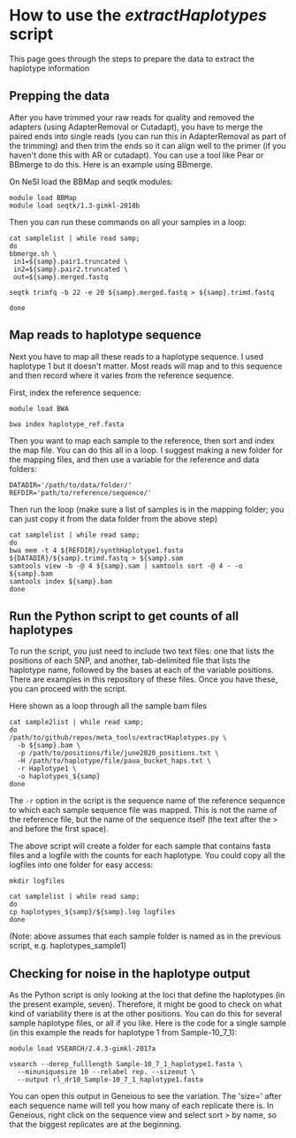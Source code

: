 # How to use the *extractHaplotypes* script

This page goes through the steps to prepare the data to extract the haplotype information

## Prepping the data

After you have trimmed your raw reads for quality and removed the adapters (using AdapterRemoval or Cutadapt), you have to merge the paired ends into single reads (you can run this in AdapterRemoval as part of the trimming) and then trim the ends so it can align well to the primer (if you haven't done this with AR or cutadapt). You can use a tool like Pear or BBmerge to do this. Here is an example using BBmerge. 

On NeSI load the BBMap and seqtk modules:

```
module load BBMap
module load seqtk/1.3-gimkl-2018b
```

Then you can run these commands on all your samples in a loop:

```
cat samplelist | while read samp;
do
bbmerge.sh \
 in1=${samp}.pair1.truncated \
 in2=${samp}.pair2.truncated \
 out=${samp}.merged.fastq

seqtk trimfq -b 22 -e 20 ${samp}.merged.fastq > ${samp}.trimd.fastq

done
```

## Map reads to haplotype sequence

Next you have to map all these reads to a haplotype sequence. I used haplotype 1 but it doesn't matter. Most reads will map and to this sequence and then record where it varies from the reference sequence. 

First, index the reference sequence:

```
module load BWA

bwa index haplotype_ref.fasta
```

Then you want to map each sample to the reference, then sort and index the map file. You can do this all in a loop. I suggest making a new folder for the mapping files, and then use a variable for the reference and data folders:

```
DATADIR='/path/to/data/folder/'
REFDIR='path/to/reference/sequence/'
```

Then run the loop (make sure a list of samples is in the mapping folder; you can just copy it from the data folder from the above step)

```
cat samplelist | while read samp;
do
bwa mem -t 4 ${REFDIR}/synthHaplotype1.fasta ${DATADIR}/${samp}.trimd.fastq > ${samp}.sam
samtools view -b -@ 4 ${samp}.sam | samtools sort -@ 4 - -o ${samp}.bam
samtools index ${samp}.bam
done
```

## Run the Python script to get counts of all haplotypes

To run the script, you just need to include two text files: one that lists the positions of each SNP, and another, tab-delimited file that lists the haplotype name, followed by the bases at each of the variable positions. There are examples in this repository of these files. Once you have these, you can proceed with the script.

Here shown as a loop through all the sample bam files

```
cat sample2list | while read samp;
do
/path/to/github/repos/meta_tools/extractHaplotypes.py \
  -b ${samp}.bam \
  -p /path/to/positions/file/june2020_positions.txt \
  -H /path/to/haplotype/file/paua_bucket_haps.txt \
  -r Haplotype1 \
  -o haplotypes_${samp}
done
```

The `-r` option in the script is the sequence name of the reference sequence to which each sample sequence file was mapped. This is not the name of the reference file, but the name of the sequence itself (the text after the > and before the first space). 

The above script will create a folder for each sample that contains fasta files and a logfile with the counts for each haplotype. You could copy all the logfiles into one folder for easy access:

```
mkdir logfiles

cat samplelist | while read samp;
do
cp haplotypes_${samp}/${samp}.log logfiles
done
```

(Note: above assumes that each sample folder is named as in the previous script, e.g. haplotypes_sample1)

## Checking for noise in the haplotype output

As the Python script is only looking at the loci that define the haplotypes (in the present example, seven). Therefore, it might be good to check on what kind of variability there is at the other positions. You can do this for several sample haplotype files, or all if you like. Here is the code for a single sample (in this example the reads for haplotype 1 from Sample-10_7_1):

```
module load VSEARCH/2.4.3-gimkl-2017a

vsearch --derep_fulllength Sample-10_7_1_haplotype1.fasta \
  --minuniquesize 10 --relabel rep. --sizeout \
  --output rl_dr10_Sample-10_7_1_haplotype1.fasta

```

You can open this output in Geneious to see the variation. The 'size=' after each sequence name will tell you how many of each replicate there is. In Geneious, right click on the sequence view and select sort > by name, so that the biggest replicates are at the beginning. 








